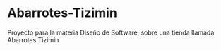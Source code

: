 # Abarrotes-Tizimin
Proyecto para la materia Diseño de Software, sobre una tienda llamada Abarrotes Tizimin
